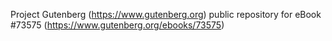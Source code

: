 Project Gutenberg (https://www.gutenberg.org) public repository for
eBook #73575 (https://www.gutenberg.org/ebooks/73575)
